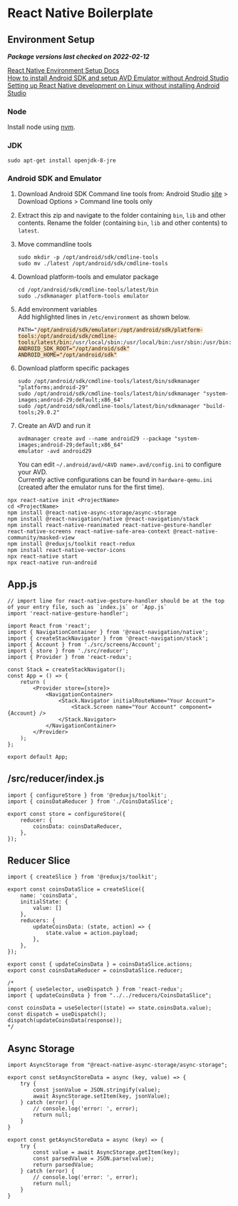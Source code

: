 # React Native Boilerplate

## Environment Setup

**_Package versions last checked on 2022-02-12_**

[React Native Environment Setup Docs](https://reactnative.dev/docs/environment-setup)\
[How to install Android SDK and setup AVD Emulator without Android Studio](https://medium.com/michael-wallace/how-to-install-android-sdk-and-setup-avd-emulator-without-android-studio-aeb55c014264)\
[Setting up React Native development on Linux without installing Android Studio](https://medium.com/@khairold/setting-up-react-native-on-linux-without-android-studio-a65f3e011bbb)

### Node

Install node using [nvm](https://github.com/nvm-sh/nvm#installing-and-updating).

### JDK

```
sudo apt-get install openjdk-8-jre
```

### Android SDK and Emulator

1. Download Android SDK Command line tools from: Android Studio [site](https://developer.android.com/studio) > Download Options > Command line tools only
2. Extract this zip and navigate to the folder containing `bin`, `lib` and other contents. Rename the folder (containing `bin`, `lib` and other contents) to `latest`.
3. Move commandline tools

    ```
    sudo mkdir -p /opt/android/sdk/cmdline-tools
    sudo mv ./latest /opt/android/sdk/cmdline-tools
    ```

4. Download platform-tools and emulator package

    ```
    cd /opt/android/sdk/cmdline-tools/latest/bin
    sudo ./sdkmanager platform-tools emulator
    ```

5. Add environment variables\
   Add highlighted lines in `/etc/environment` as shown below.
   <pre><code>PATH="<span style="background-color: bisque;">/opt/android/sdk/emulator:/opt/android/sdk/platform-tools:/opt/android/sdk/cmdline-tools/latest/bin:</span>/usr/local/sbin:/usr/local/bin:/usr/sbin:/usr/bin:/sbin:/bin:/usr/games:/usr/local/games:/snap/bin"
   <span style="background-color: bisque;">ANDROID_SDK_ROOT="/opt/android/sdk"</span>
   <span style="background-color: bisque;">ANDROID_HOME="/opt/android/sdk"</span></code></pre>

6. Download platform specific packages
    ```
    sudo /opt/android/sdk/cmdline-tools/latest/bin/sdkmanager "platforms;android-29"
    sudo /opt/android/sdk/cmdline-tools/latest/bin/sdkmanager "system-images;android-29;default;x86_64"
    sudo /opt/android/sdk/cmdline-tools/latest/bin/sdkmanager "build-tools;29.0.2"
    ```
7. Create an AVD and run it

    ```
    avdmanager create avd --name android29 --package "system-images;android-29;default;x86_64"
    emulator -avd android29
    ```

    You can edit `~/.android/avd/<AVD name>.avd/config.ini` to configure your AVD.\
    Currently active configurations can be found in `hardware-qemu.ini` (created after the emulator runs for the first time).

```
npx react-native init <ProjectName>
cd <ProjectName>
npm install @react-native-async-storage/async-storage
npm install @react-navigation/native @react-navigation/stack
npm install react-native-reanimated react-native-gesture-handler react-native-screens react-native-safe-area-context @react-native-community/masked-view
npm install @reduxjs/toolkit react-redux
npm install react-native-vector-icons
npx react-native start
npx react-native run-android
```

## App.js

```
// import line for react-native-gesture-handler should be at the top of your entry file, such as `index.js` or `App.js`
import 'react-native-gesture-handler';

import React from 'react';
import { NavigationContainer } from '@react-navigation/native';
import { createStackNavigator } from '@react-navigation/stack';
import { Account } from './src/screens/Account';
import { store } from './src/reducer';
import { Provider } from 'react-redux';

const Stack = createStackNavigator();
const App = () => {
    return (
        <Provider store={store}>
            <NavigationContainer>
                <Stack.Navigator initialRouteName="Your Account">
                    <Stack.Screen name="Your Account" component={Account} />
                </Stack.Navigator>
            </NavigationContainer>
        </Provider>
    );
};

export default App;
```

## /src/reducer/index.js

```
import { configureStore } from '@reduxjs/toolkit';
import { coinsDataReducer } from './CoinsDataSlice';

export const store = configureStore({
    reducer: {
        coinsData: coinsDataReducer,
    },
});
```

## Reducer Slice

```
import { createSlice } from '@reduxjs/toolkit';

export const coinsDataSlice = createSlice({
    name: 'coinsData',
    initialState: {
        value: []
    },
    reducers: {
        updateCoinsData: (state, action) => {
            state.value = action.payload;
        },
    },
});

export const { updateCoinsData } = coinsDataSlice.actions;
export const coinsDataReducer = coinsDataSlice.reducer;

/*
import { useSelector, useDispatch } from 'react-redux';
import { updateCoinsData } from "../../reducers/CoinsDataSlice";

const coinsData = useSelector((state) => state.coinsData.value);
const dispatch = useDispatch();
dispatch(updateCoinsData(response));
*/
```

## Async Storage

```
import AsyncStorage from "@react-native-async-storage/async-storage";

export const setAsyncStoreData = async (key, value) => {
    try {
        const jsonValue = JSON.stringify(value);
        await AsyncStorage.setItem(key, jsonValue);
    } catch (error) {
        // console.log('error: ', error);
        return null;
    }
}

export const getAsyncStoreData = async (key) => {
    try {
        const value = await AsyncStorage.getItem(key);
        const parsedValue = JSON.parse(value);
        return parsedValue;
    } catch (error) {
        // console.log('error: ', error);
        return null;
    }
}
```
